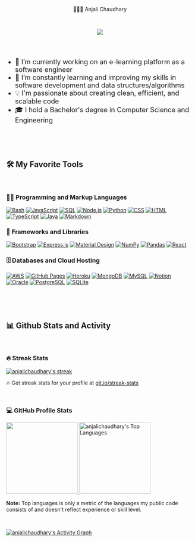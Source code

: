 <p align="center">
  👩🏽‍💻 Anjali Chaudhary
</p>

<br/>

<p align="center">
  <a href="https://github.com/anjalichaudhary/readme-typing-svg">
    <img src="https://readme-typing-svg.demolab.com?font=Fira+Code&pause=1000&width=435&lines=Full-stack+web+developer;+5%2B+years+of+coding+experience&font=Fira%20Code&center=true&width=440&height=45&color=36BCF7FF&vCenter=true&pause=1000&size=22" /></a>
</p>

<br/>
<br/>


<ul>
  <li style="font-size:18px">
    🔭 I’m currently working on an e-learning platform as a software engineer
  </li>
  <li style="font-size:18px">
    🌱 I’m constantly learning and improving my skills in software development and data structures/algorithms
  </li>
  <li style="font-size:18px">
    💡 I'm passionate about creating clean, efficient, and scalable code
  </li>
  <li style="font-size:18px">
  🎓 I hold a Bachelor's degree in Computer Science and Engineering
  </li>
</ul>

<br/>
<br/>
<br/>


  <summary><h2>🛠️ My Favorite Tools</h2></summary>
  <br/>

  <h3>👨‍💻 Programming and Markup Languages</h3>

  <p>
      <a href="https://github.com/search?q=user%3ADenverCoder1+language%3Abash"><img alt="Bash" src="https://img.shields.io/badge/Bash-121011.svg?logo=gnu-bash&logoColor=white"></a>
      <a href="https://github.com/search?q=user%3ADenverCoder1+language%3Ajavascript"><img alt="JavaScript" src="https://img.shields.io/badge/JavaScript-F7DF1E.svg?logo=javascript&logoColor=black"></a>
      <a href="https://github.com/search?q=user%3ADenverCoder1+language%3Asql"><img alt="SQL" src="https://custom-icon-badges.demolab.com/badge/SQL-025E8C.svg?logo=database&logoColor=white"></a>
      <a href="https://github.com/search?q=user%3ADenverCoder1+language%3Ajavascript"><img alt="Node.js" src="https://img.shields.io/badge/Node.js-43853D.svg?logo=node.js&logoColor=white"></a>
      <a href="https://github.com/search?q=user%3ADenverCoder1+language%3Apython"><img alt="Python" src="https://img.shields.io/badge/Python-14354C.svg?logo=python&logoColor=white"></a>
      <a href="https://github.com/search?q=user%3ADenverCoder1+language%3Acss"><img alt="CSS" src="https://img.shields.io/badge/CSS-1572B6.svg?logo=css3&logoColor=white"></a>
      <a href="https://github.com/search?q=user%3ADenverCoder1+language%3Ahtml"><img alt="HTML" src="https://img.shields.io/badge/HTML-E34F26.svg?logo=html5&logoColor=white"></a>
      <a href="https://github.com/search?q=user%3ADenverCoder1+language%3AtypeScript"><img alt="TypeScript" src="https://img.shields.io/badge/TypeScript-007ACC.svg?logo=typescript&logoColor=white"></a>
      <a href="https://github.com/search?q=user%3ADenverCoder1+language%3Ajava"><img alt="Java" src="https://custom-icon-badges.demolab.com/badge/Java-007396.svg?logo=java&logoColor=white"></a>
      <a href="https://github.com/search?q=user%3ADenverCoder1+language%3Amarkdown"><img alt="Markdown" src="https://img.shields.io/badge/Markdown-000000.svg?logo=markdown&logoColor=white"></a>
  </p>

  <h3>🧰 Frameworks and Libraries</h3>

  <p>
      <a href="#"><img alt="Bootstrap" src="https://img.shields.io/badge/Bootstrap-7952B3.svg?logo=bootstrap&logoColor=white"></a>
      <a href="#"><img alt="Express.js" src="https://img.shields.io/badge/Express.js-404d59.svg?logo=express&logoColor=white"></a>
      <a href="#"><img alt="Material Design" src="https://img.shields.io/badge/Material%20Design-0081CB.svg?logo=material-design&logoColor=white"></a>
      <a href="#"><img alt="NumPy" src="https://img.shields.io/badge/Numpy-013243.svg?logo=numpy&logoColor=white"></a>
      <a href="#"><img alt="Pandas" src="https://img.shields.io/badge/Pandas-150458.svg?logo=pandas&logoColor=white"></a>
      <a href="#"><img alt="React" src="https://img.shields.io/badge/React-20232a.svg?logo=react&logoColor=%2361DAFB"></a>
  </p>

  <h3>🗄️ Databases and Cloud Hosting</h3>

  <p>
      <a href="https://aws.amazon.com/about-aws/global-infrastructure/regional-product-services/"><img alt="AWS" src="https://img.shields.io/badge/AWS-orange"></a>
      <a href="#"><img alt="GitHub Pages" src="https://img.shields.io/badge/GitHub%20Pages-327FC7.svg?logo=github&logoColor=white"></a>
      <a href="#"><img alt="Heroku" src="https://img.shields.io/badge/Heroku-430098.svg?logo=heroku&logoColor=white"></a>
      <a href="#"><img alt="MongoDB" src ="https://img.shields.io/badge/MongoDB-4ea94b.svg?logo=mongodb&logoColor=white"></a>
      <a href="#"><img alt="MySQL" src="https://img.shields.io/badge/MySQL-00f.svg?logo=mysql&logoColor=white"></a>
      <a href="#"><img alt="Notion" src="https://img.shields.io/badge/Notion-010101.svg?logo=notion&logoColor=white"></a>
      <a href="#"><img alt="Oracle" src ="https://img.shields.io/badge/Oracle-F00000.svg?logo=oracle&logoColor=white"></a>
      <a href="#"><img alt="PostgreSQL" src ="https://img.shields.io/badge/PostgreSQL-316192.svg?logo=postgresql&logoColor=white"></a>
      <a href="#"><img alt="SQLite" src ="https://img.shields.io/badge/SQLite-07405e.svg?logo=sqlite&logoColor=white"></a>
  </p>

<br/>
<br/>
<br/>

<summary><h2>📊 Github Stats and Activity</h2></summary>

<br/>

<h3>🔥 Streak Stats</h3>

  <!-- GitHub Readme Streak Stats - https://github.com/DenverCoder1/github-readme-streak-stats -->
  <p>
    <a href="https://github.com/anjalichaudhary/github-readme-streak-stats">
      <img title="🔥 Get streak stats for your profile at git.io/streak-stats" alt="anjalichaudhary's streak" src="https://streak-stats.demolab.com/?user=anjalichaudhary&theme=react&hide_border=true"/>
    </a>
    <p>🔥 Get streak stats for your profile at <a href="https://git.io/streak-stats">git.io/streak-stats</a></p>
  </p>

  <br/>

  <h3>💻 GitHub Profile Stats</h3>
<!-- <a href="https://github.com/anuraghazra/github-readme-stats"><img alt="anjalichaudhary's Github Stats" src="https://denvercoder1-github-readme-stats.vercel.app/api/?username=anjalichaudhary&show_icons=true&include_all_commits=true&count_private=true&theme=react&hide_border=true&bg_color=1F222E&title_color=F85D7F&icon_color=F8D866" height="192px"/></a> -->

<a href="https://github.com/anuraghazra/github-readme-stats"><img alt="" src="https://denvercoder1-github-readme-stats.vercel.app/api/?username=anjalichaudhary&show_icons=true&include_all_commits=true&count_private=true&theme=react&hide_border=true&bg_color=1F222E&title_color=G85D7F&icon_color=F8D866" height="192px"/> </a>
<a href="https://github.com/anuraghazra/github-readme-stats"><img alt="anjalichaudhary's Top Languages" src="https://denvercoder1-github-readme-stats.vercel.app/api/top-langs/?username=anjalichaudhary&langs_count=8&layout=compact&theme=react&hide_border=true&bg_color=1F222E&title_color=G85D7F&icon_color=F8D866&hide=Jupyter%20Notebook,Roff" height="192px"/></a>
<br/>

<b>Note:</b> Top languages is only a metric of the languages my public code consists of and doesn't reflect experience or skill level.

<br/>

<a href="https://github.com/ashutosh00710/github-readme-activity-graph"><img alt="anjalichaudhary's Activity Graph" src="https://github-readme-activity-graph.cyclic.app/graph/?username=anjalichaudhary&bg_color=1F222E&color=F8D866&line=F85D7F&point=FFFFFF&hide_border=true" /></a>

